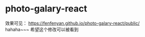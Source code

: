 # photo-galary-react
效果可见： https://fenfenyan.github.io/photo-galary-react/public/
hahaha~~~
希望这个修改可以被看到